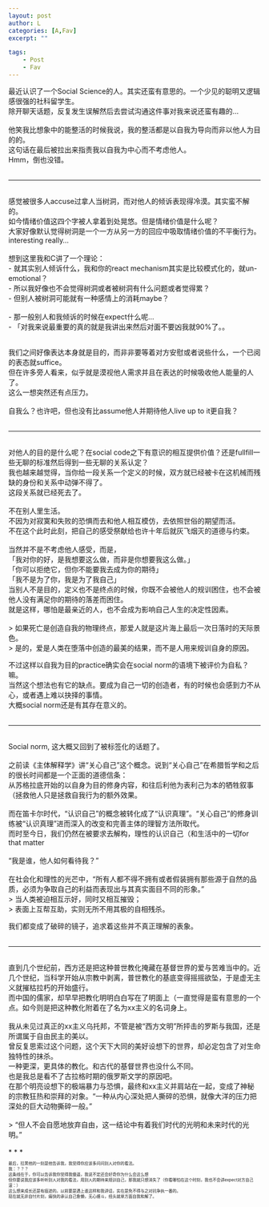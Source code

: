 ```yaml
---
layout: post
author: L
categories: [A,Fav]
excerpt: ""

tags:
    - Post
    - Fav
---
```

最近认识了一个Social Science的人。其实还蛮有意思的。一个少见的聪明又逻辑感很强的社科留学生。 <br>
除开聊天话题，反复发生误解然后去尝试沟通这件事对我来说还蛮有趣的… <br>
<br>
他笑我比想象中的能整活的时候我说，我的整活都是以自我为导向而非以他人为目的的。<br>
这句话在最后被拉出来指责我以自我为中心而不考虑他人。<br>
Hmm，倒也没错。<br>
<br>
* * *
<br>
感觉被很多人accuse过拿人当树洞，而对他人的倾诉表现得冷漠。其实蛮不解的。<br>
如今情绪价值这四个字被人拿着到处晃悠。但是情绪价值是什么呢？<br>
大家好像默认觉得树洞是一个一方从另一方的回应中吸取情绪价值的不平衡行为。<br>
interesting really…<br>
<br>
想到这里我和C讲了一个理论：<br>
 - 就其实别人倾诉什么，我和你的react mechanism其实是比较模式化的，就un-emotional？<br>
 - 所以我好像也不会觉得树洞或者被树洞有什么问题或者觉得累？<br>
 - 但别人被树洞可能就有一种感情上的消耗maybe？<br>
<br> 
 - 那一般别人和我倾诉的时候在expect什么呢...<br>
 - 「对我来说最重要的真的就是我讲出来然后对面不要凶我就90%了。。<br>

<br>我们之间好像表达本身就是目的，而非非要等着对方安慰或者说些什么，一个已阅的表态就suffice。<br>
但在许多旁人看来，似乎就是漠视他人需求并且在表达的时候吸收他人能量的人了。<br>
这么一想突然还有点压力。<br>
<br>
自我么？也许吧，但也没有比assume他人并期待他人live up to it更自我？<br>
<br>
* * *
<br>
对他人的目的是什么呢？在social code之下有意识的相互提供价值？还是fullfill一些无聊的标准然后得到一些无聊的关系认定？<br>
我也越来越觉得，当你给一段关系一个定义的时候，双方就已经被卡在这机械而残缺的身份和关系中动弹不得了。<br>
这段关系就已经死去了。<br>
<br>
不在别人里生活。<br>
不因为对寂寞和失败的恐惧而去和他人相互模仿，去依照世俗的期望而活。<br>
不在这个此时此刻，把自己的感受祭献给也许十年后就灰飞烟灭的道德与约束。<br>
<br>
当然并不是不考虑他人感受，而是，<br>
「我对你的好，是我想要这么做，而非是你想要我这么做。」<br>
「你可以拒绝它，但你不能要我去成为你的期待」<br>
「我不是为了你，我是为了我自己」<br>
当别人不是目的，定义也不是终点的时候，你既不会被他人的规训困住，也不会被他人没有满足你的期待的落差而困住。<br>
就是这样，哪怕是最亲近的人，也不会成为影响自己人生的决定性因素。<br>
<br>
> 如果死亡是创造自我的物理终点，那爱人就是这片海上最后一次日落时的天际景色。<br>
> 是的，爱是人类在堕落中创造的最美的结果，而不是人用来规训自身的原因。<br>

不过这样以自我为目的practice确实会在social norm的语境下被评价为自私？嘛。<br>
当然这个想法也有它的缺点。要成为自己一切的创造者，有的时候也会感到力不从心，或者遇上难以抉择的事情。<br>
大概social norm还是有其存在意义的。<br>
<br>
* * *
<br>
Social norm, 这大概又回到了被标签化的话题了。<br>
<br>
之前读《主体解释学》讲“关心自己”这个概念。说到“关心自己”在希腊哲学和之后的很长时间都是一个正面的道德信条：<br>
从苏格拉底开始的以自身为目的修身内容，和往后利他为表利己为本的牺牲叙事（拯救他人只是拯救自我行为的额外效果。<br>
<br>
而在笛卡尔时代，“认识自己”的概念被转化成了“认识真理”。“关心自己”的修身训练被“认识真理”进而深入的改变和完善主体的理智方法所取代。<br>
而时至今日，我们仍然在被要求去解构，理性的认识自己（和生活中的一切for that matter<br>
<br>
“我是谁，他人如何看待我？”<br>
<br>
在社会化和理性的光芒中，“所有人都不得不拥有或者假装拥有那些源于自然的品质，必须为争取自己的利益而表现出与其真实面目不同的形象。”<br>
> 当人类被迫相互示好，同时又相互摧毁；<br>
> 表面上互帮互助，实则无所不用其极的自相残杀。<br>

我们都变成了破碎的镜子，追求着这些并不真正理解的表象。<br>
<br>
* * *
<br>
直到几个世纪前，西方还是把这种普世教化掩藏在基督世界的爱与苦难当中的。近几个世纪，当科学开始从宗教中剥离，普世教化的基底变得摇摇欲坠，于是虚无主义就摧枯拉朽的开始盛行。<br>
而中国的儒家，却早早把教化明明白白写在了明面上（一直觉得是蛮有意思的一个点。如今则是把这种教化附着在了名为xx主义的名词身上。<br>
<br>
我从未见过真正的xx主义乌托邦，不管是被“西方文明”所抨击的罗斯与我国，还是所谓属于自由民主的美以。<br>
曾反复思索过这个问题，这个天下大同的美好设想下的世界，却必定包含了对生命独特性的抹杀。<br>
一种更深，更具体的教化。和古代的基督世界也没什么不同。<br>
也是我总是看不了古拉格时期的俄罗斯文学的原因吧。<br>
在那个明亮设想下的极端暴力与恐惧，最终和xx主义并肩站在一起，变成了神秘的宗教狂热和崇拜的对象。“一种从内心深处把人撕碎的恐惧，就像大洋的压力把深处的巨大动物撕碎一般。”<br>
<br>
> “但人不会自愿地放弃自由，这一结论中有着我们时代的光明和未来时代的光明。”<br>

<br>
* * *
<br>
<p style="font-size:8px">
最后，拉黑他的一刻是他告诉我，我觉得你应该多问问别人对你的看法。<br>
我：？？？<br>
这条线在于，你可以告诉我你觉得我傻逼，我说不定还会好奇你为什么会这么想<br>
但你要说我应该多听听别人对我的看法，用别人的期待来规训自己，那我就只想消失了（你看哪怕在这个时刻，我也不会讲expect对方自己滚：）<br>
这么想来成长还是有痕迹的。以前要是遇上谁这样和我讲话，实在是免不得与之对抗争执一番的。<br>
现在就无非自忖片刻，痛快的承认自己惫懒，无心缠斗，扭头就单方面自我和解了。<br>

